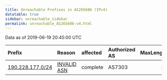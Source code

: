 ```yaml
---
title: Unreachable Prefixes in AS265686 (IPv4)
datatable: true
sidebar: unreachable_sidebar
permalink: unreachable_AS265686-v4.html
---
```


Data as of 2019-06-19 20:45:00 UTC


<div class="datatable-begin"></div>

| Prefix                                                     | Reason                                                                                                   | affected   | Authorized AS   |   MaxLength | Anchor                                         |   unreachable /24s |
|:-----------------------------------------------------------|:---------------------------------------------------------------------------------------------------------|:-----------|:----------------|------------:|:-----------------------------------------------|-------------------:|
| [190.228.177.0/24](https://stat.ripe.net/190.228.177.0/24) | [INVALID ASN](https://rpki-validator.ripe.net/announcement-preview?asn=AS265686&prefix=190.228.177.0/24) | complete   | AS7303          |          32 | [LACNIC](unreachable_LACNIC_RPKI_Root-v4.html) |                  1 |

<div class="datatable-end"></div>